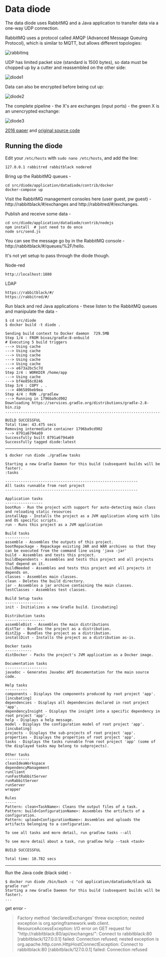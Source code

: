 # Data diode

The data diode uses RabbitMQ and a Java application to transfer data via a one-way UDP connection. 

RabbitMQ uses a protocol called AMQP (Advanced Message Queuing Protocol), which is similar to MQTT, but allows different topologies:

![rabbitmq](docs/rabbitmq.png)

UDP has limited packet size (standard is 1500 bytes), so data must be chopped up by a cutter and reassembled on the other side:

![diode1](docs/diode1.jpg)

Data can also be encrypted before being cut up:

![diode2](docs/diode2.jpg)

The complete pipeline - the X's are exchanges (input ports) - the green X is an unencrypted exchange:

![diode3](docs/diode3.png)

[2016 paper](https://arxiv.org/abs/1602.07467) and [original source code](https://github.com/marcelmaatkamp/rabbitmq-applications/tree/master/application/datadiode)


## Running the diode

Edit your `/etc/hosts` with `sudo nano /etc/hosts`, and add the line:

    127.0.0.1 rabbitred rabbitblack nodered

Bring up the RabbitMQ queues -

    cd src/diode/application/datadiode/contrib/docker
    docker-compose up

Visit the RabbitMQ management consoles here (user guest, pw guest) - http://rabbitblack/#/exchanges and http://rabbitred/#/exchanges.

Publish and receive some data -

    cd src/diode/application/datadiode/contrib/nodejs
    npm install  # just need to do once
    node src/send.js

You can see the message go by in the RabbitMQ console - http://rabbitblack/#/queues/%2F/hello. 

It's not yet setup to pass through the diode though.

Node-red

    http://localhost:1880

LDAP

    https://rabbitblack/#/
    https://rabbitred/#/


Run black and red Java applications - these listen to the RabbitMQ queues and manipulate the data - 

    $ cd src/diode
    $ docker build -t diode .

    Sending build context to Docker daemon  729.5MB
    Step 1/4 : FROM bivas/gradle:8-onbuild
    # Executing 5 build triggers
    ---> Using cache
    ---> Using cache
    ---> Using cache
    ---> Using cache
    ---> Using cache
    ---> e673a2bc5c7d
    Step 2/4 : WORKDIR /home/app
    ---> Using cache
    ---> bf4e856c0246
    Step 3/4 : COPY . .
    ---> 406589beb9ea
    Step 4/4 : RUN ./gradlew
    ---> Running in 1796ba9cd902
    Downloading https://services.gradle.org/distributions/gradle-2.8-bin.zip
    .............................................................................................................................................................................................................

    BUILD SUCCESSFUL
    Total time: 43.475 secs
    Removing intermediate container 1796ba9cd902
    ---> 8791a6794a69
    Successfully built 8791a6794a69
    Successfully tagged diode:latest

---

    $ docker run diode ./gradlew tasks

    Starting a new Gradle Daemon for this build (subsequent builds will be faster).
    :tasks

    ------------------------------------------------------------
    All tasks runnable from root project
    ------------------------------------------------------------

    Application tasks
    -----------------
    bootRun - Run the project with support for auto-detecting main class and reloading static resources
    installApp - Installs the project as a JVM application along with libs and OS specific scripts.
    run - Runs this project as a JVM application

    Build tasks
    -----------
    assemble - Assembles the outputs of this project.
    bootRepackage - Repackage existing JAR and WAR archives so that they can be executed from the command line using 'java -jar'
    build - Assembles and tests this project.
    buildDependents - Assembles and tests this project and all projects that depend on it.
    buildNeeded - Assembles and tests this project and all projects it depends on.
    classes - Assembles main classes.
    clean - Deletes the build directory.
    jar - Assembles a jar archive containing the main classes.
    testClasses - Assembles test classes.

    Build Setup tasks
    -----------------
    init - Initializes a new Gradle build. [incubating]

    Distribution tasks
    ------------------
    assembleDist - Assembles the main distributions
    distTar - Bundles the project as a distribution.
    distZip - Bundles the project as a distribution.
    installDist - Installs the project as a distribution as-is.

    Docker tasks
    ------------
    distDocker - Packs the project's JVM application as a Docker image.

    Documentation tasks
    -------------------
    javadoc - Generates Javadoc API documentation for the main source code.

    Help tasks
    ----------
    components - Displays the components produced by root project 'app'. [incubating]
    dependencies - Displays all dependencies declared in root project 'app'.
    dependencyInsight - Displays the insight into a specific dependency in root project 'app'.
    help - Displays a help message.
    model - Displays the configuration model of root project 'app'. [incubating]
    projects - Displays the sub-projects of root project 'app'.
    properties - Displays the properties of root project 'app'.
    tasks - Displays the tasks runnable from root project 'app' (some of the displayed tasks may belong to subprojects).

    Other tasks
    -----------
    cleanIdeaWorkspace
    dependencyManagement
    runClient
    runFastRabbitServer
    runRabbitServer
    runServer
    wrapper

    Rules
    -----
    Pattern: clean<TaskName>: Cleans the output files of a task.
    Pattern: build<ConfigurationName>: Assembles the artifacts of a configuration.
    Pattern: upload<ConfigurationName>: Assembles and uploads the artifacts belonging to a configuration.

    To see all tasks and more detail, run gradlew tasks --all

    To see more detail about a task, run gradlew help --task <task>

    BUILD SUCCESSFUL

    Total time: 10.782 secs

----

Run the Java code (black side) - 

    $ docker run diode /bin/bash -c "cd application/datadiode/black && gradle run"
    Starting a new Gradle Daemon for this build (subsequent builds will be faster).
    ...

get error - 

> Factory method 'declaredExchanges' threw exception; nested exception is org.springframework.web.client.
> ResourceAccessException: I/O error on GET request for "http://rabbitblack:80/api/exchanges/":
> Connect to rabbitblack:80 [rabbitblack/127.0.0.1] failed: 
> Connection refused; nested exception is org.apache.http.conn.HttpHostConnectException: 
> Connect to rabbitblack:80 [rabbitblack/127.0.0.1] failed: 
> Connection refused


